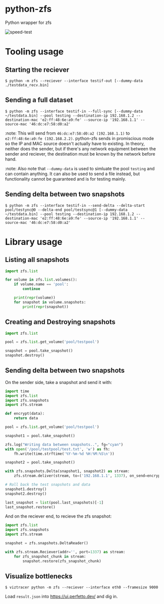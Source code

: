 # python-zfs
Python wrapper for zfs

![speed-test](https://img.shields.io/badge/speed%20test-949%20Mibps-brightgreen)

# Tooling usage

## Starting the reciever

```
$ python -m zfs --reciever --interface testif-out [--dummy-data ./testdata_recv.bin]
```

## Sending a full dataset

```
$ python -m zfs --interface testif-in --full-sync [--dummy-data ~/testdata.bin] --pool testing --destination-ip 192.168.1.2 --destination-mac 'e2:ff:48:6e:a9:fe' --source-ip '192.168.1.1' --source-mac '46:dc:e7:58:d0:a2'
```

:note: This will send from `46:dc:e7:58:d0:a2 (192.168.1.1)` to `e2:ff:48:6e:a9:fe (192.168.2.2)`.
python-zfs sends in promiscious mode so the IP and MAC source doesn't actually have to existing.
In theory, neither does the sender, but if there's any network equipment between the sender and reciever,
the destination must be known by the network before hand.

:note: Also note that `--dummy-data` is used to simluate the pool `testing` and can contain anything.
It can also be used to send a file instead, but functionality cannot be guaranteed and is for testing mainly.

## Sending delta between two snapshots

```
$ python -m zfs --interface testif-in --send-delta --delta-start pool/testync@0 --delta-end pool/testsync@1 [--dummy-data ~/testdata.bin] --pool testing --destination-ip 192.168.1.2 --destination-mac 'e2:ff:48:6e:a9:fe' --source-ip '192.168.1.1' --source-mac '46:dc:e7:58:d0:a2'
```

# Library usage

## Listing all snapshots

```python
import zfs.list

for volume in zfs.list.volumes():
	if volume.name == 'pool':
		continue

	print(repr(volume))
	for snapshot in volume.snapshots:
		print(repr(snapshot))
```

## Creating and Destroying snapshots

```python
import zfs.list

pool = zfs.list.get_volume('pool/testpool')

snapshot = pool.take_snapshot()
snapshot.destroy()
```

## Sending delta between two snapshots

On the sender side, take a snapshot and send it with:
```python
import time
import zfs.list
import zfs.snapshots
import zfs.stream

def encrypt(data):
	return data

pool = zfs.list.get_volume('pool/testpool')

snapshot1 = pool.take_snapshot()

zfs.log("Writing data between snapshots..", fg="cyan")
with open('/pool/testpool/test.txt', 'w') as fh:
	fh.write(time.strftime('%Y-%m-%d %H:%M:%S\n'))

snapshot2 = pool.take_snapshot()

with zfs.snapshots.Delta(snapshot1, snapshot2) as stream:
	zfs.stream.deliver(stream, to=('192.168.1.1', 1337), on_send=encrypt)

# Roll back the test snapshots and data
snapshot1.destroy()
snapshot2.destroy()

last_snapshot = list(pool.last_snapshots)[-1]
last_snapshot.restore()
```

And on the reciever end, to recieve the zfs snapshot:
```python
import zfs.list
import zfs.snapshots
import zfs.stream

snapshot = zfs.snapshots.DeltaReader()

with zfs.stream.Reciever(addr='', port=1337) as stream:
	for zfs_snapshot_chunk in stream:
		snapshot.restore(zfs_snapshot_chunk)
```

## Visualize bottlenecks
```
$ viztracer python -m zfs --reciever --interface eth0 --framesize 9000
```
Load `result.json` into https://ui.perfetto.dev/ and dig in.
